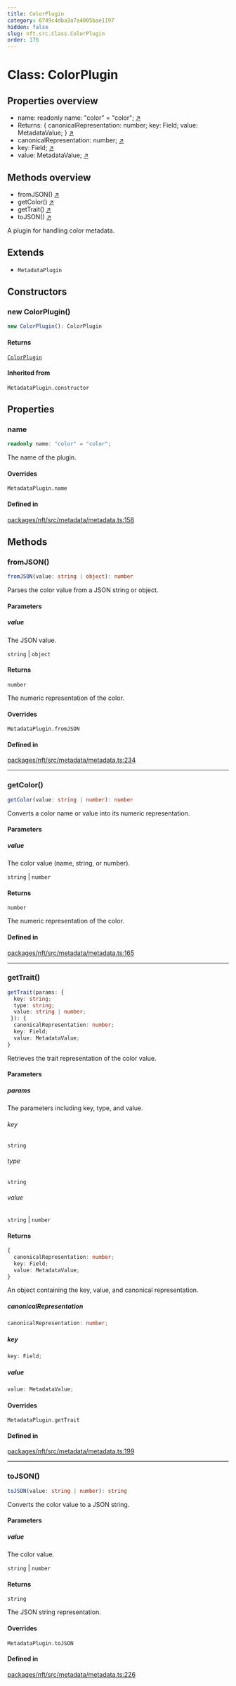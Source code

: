 ```yaml
---
title: ColorPlugin
category: 6749c4dba3a7a4005bae1197
hidden: false
slug: nft.src.Class.ColorPlugin
order: 176
---
```


# Class: ColorPlugin

## Properties overview

- name: readonly name: "color" = "color"; [↗](#name)
- Returns: {
  canonicalRepresentation: number;
  key: Field;
  value: MetadataValue;
} [↗](#returns)
- canonicalRepresentation:  number; [↗](#canonicalrepresentation)
- key:  Field; [↗](#key)
- value:  MetadataValue; [↗](#value)

## Methods overview

- fromJSON() [↗](#fromjson)
- getColor() [↗](#getcolor)
- getTrait() [↗](#gettrait)
- toJSON() [↗](#tojson)

A plugin for handling color metadata.

## Extends

- `MetadataPlugin`

## Constructors

### new ColorPlugin()

```ts
new ColorPlugin(): ColorPlugin
```

#### Returns

[`ColorPlugin`](nftsrcclasscolorplugin)

#### Inherited from

`MetadataPlugin.constructor`

## Properties

### name

```ts
readonly name: "color" = "color";
```

The name of the plugin.

#### Overrides

`MetadataPlugin.name`

#### Defined in

[packages/nft/src/metadata/metadata.ts:158](https://github.com/zkcloudworker/minatokens-lib/blob/main/packages/nft/src/metadata/metadata.ts#L158)

## Methods

### fromJSON()

```ts
fromJSON(value: string | object): number
```

Parses the color value from a JSON string or object.

#### Parameters

##### value

The JSON value.

`string` | `object`

#### Returns

`number`

The numeric representation of the color.

#### Overrides

`MetadataPlugin.fromJSON`

#### Defined in

[packages/nft/src/metadata/metadata.ts:234](https://github.com/zkcloudworker/minatokens-lib/blob/main/packages/nft/src/metadata/metadata.ts#L234)

***

### getColor()

```ts
getColor(value: string | number): number
```

Converts a color name or value into its numeric representation.

#### Parameters

##### value

The color value (name, string, or number).

`string` | `number`

#### Returns

`number`

The numeric representation of the color.

#### Defined in

[packages/nft/src/metadata/metadata.ts:165](https://github.com/zkcloudworker/minatokens-lib/blob/main/packages/nft/src/metadata/metadata.ts#L165)

***

### getTrait()

```ts
getTrait(params: {
  key: string;
  type: string;
  value: string | number;
 }): {
  canonicalRepresentation: number;
  key: Field;
  value: MetadataValue;
}
```

Retrieves the trait representation of the color value.

#### Parameters

##### params

The parameters including key, type, and value.

###### key

`string`

###### type

`string`

###### value

`string` \| `number`

#### Returns

```ts
{
  canonicalRepresentation: number;
  key: Field;
  value: MetadataValue;
}
```

An object containing the key, value, and canonical representation.

##### canonicalRepresentation

```ts
canonicalRepresentation: number;
```

##### key

```ts
key: Field;
```

##### value

```ts
value: MetadataValue;
```

#### Overrides

`MetadataPlugin.getTrait`

#### Defined in

[packages/nft/src/metadata/metadata.ts:199](https://github.com/zkcloudworker/minatokens-lib/blob/main/packages/nft/src/metadata/metadata.ts#L199)

***

### toJSON()

```ts
toJSON(value: string | number): string
```

Converts the color value to a JSON string.

#### Parameters

##### value

The color value.

`string` | `number`

#### Returns

`string`

The JSON string representation.

#### Overrides

`MetadataPlugin.toJSON`

#### Defined in

[packages/nft/src/metadata/metadata.ts:226](https://github.com/zkcloudworker/minatokens-lib/blob/main/packages/nft/src/metadata/metadata.ts#L226)
